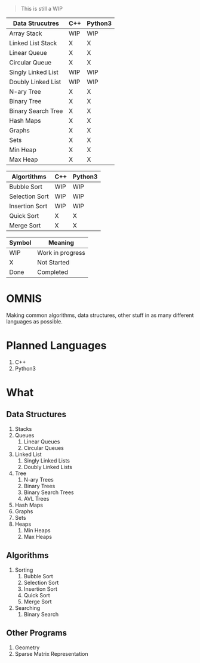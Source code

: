 > This is still a WIP

| Data Strucutres |C++|Python3|
|---|---|-------|
| Array Stack| WIP | WIP |
| Linked List Stack| X | X |
| Linear Queue | X | X |
| Circular Queue | X | X |
| Singly Linked List | WIP | WIP |
| Doubly Linked List | WIP | WIP |
| N-ary Tree | X | X |
| Binary Tree | X | X |
| Binary Search Tree | X | X |
| Hash Maps | X | X |
| Graphs | X | X |
| Sets | X | X |
| Min Heap | X | X |
| Max Heap| X | X |


| Algortithms |C++|Python3|
|---|---|-------|
| Bubble Sort | WIP | WIP |
| Selection Sort | WIP | WIP |
| Insertion Sort | WIP | WIP |
| Quick Sort | X | X |
| Merge Sort | X | X |


| Symbol | Meaning |
|--------|---------|
| WIP | Work in progress |
| X | Not Started |
| Done | Completed |

# OMNIS
Making common algorithms, data structures, other stuff in as many different languages as possible.
# Planned Languages
1. C++
2. Python3
# What
## Data Structures
1. Stacks
2. Queues
    1. Linear Queues
    2. Circular Queues
3. Linked List
    1. Singly Linked Lists
    2. Doubly Linked Lists
4. Tree
    1. N-ary Trees
    2. Binary Trees
    3. Binary Search Trees
    4. AVL Trees
5. Hash Maps
6. Graphs
7. Sets
8. Heaps
    1. Min Heaps
    2. Max Heaps
## Algorithms
1. Sorting
    1. Bubble Sort
    2. Selection Sort
    3. Insertion Sort
    4. Quick Sort
    5. Merge Sort
2. Searching
    1. Binary Search
## Other Programs
1. Geometry
2. Sparse Matrix Representation

